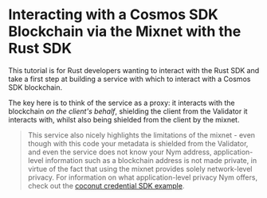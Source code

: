 # Interacting with a Cosmos SDK Blockchain via the Mixnet with the Rust SDK

This tutorial is for Rust developers wanting to interact with the Rust SDK and take a first step at building a service with which to interact with a Cosmos SDK blockchain. 

The key here is to think of the service as a proxy: it interacts with the blockchain _on the client's behalf_, shielding the client from the Validator it interacts with, whilst also being shielded from the client by the mixnet.

> This service also nicely highlights the limitations of the mixnet - even though with this code your metadata is shielded from the Validator, and even the service does not know your Nym address, application-level information such as a blockchain address is not made private, in virtue of the fact that using the mixnet provides solely network-level privacy. For information on what application-level privacy Nym offers, check out the [coconut credential SDK example](https://nymtech.net/docs/sdk/rust.html#coconut-credential-generation).
